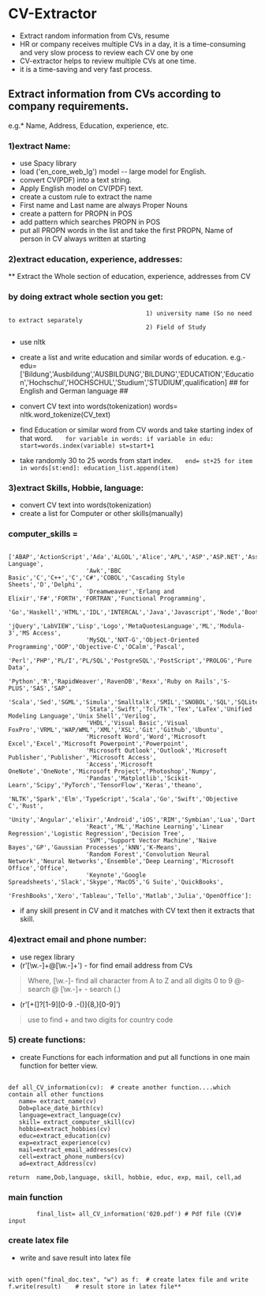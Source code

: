 # CV-Extractor 

* Extract random information from CVs, resume
* HR or company receives multiple CVs in a day, it is a time-consuming and very slow process to  review each CV one by one
* CV-extractor helps to review multiple CVs at one time.
* it is a time-saving and very fast process.

## Extract information from CVs according to company requirements.
e.g.* Name, Address, Education, experience, etc.

### 1)extract Name:
* use Spacy library
* load ('en_core_web_lg') model -- large model for English.
* convert CV(PDF) into a text string.
* Apply English model on CV(PDF) text.
* create a custom rule to extract the name
* First name and Last name are always Proper Nouns
* create a pattern for PROPN in POS
* add pattern which searches PROPN in POS
* put all PROPN words in the list and take the first PROPN, Name of person in CV always written at starting 

### 2)extract education, experience, addresses:
 ** Extract the Whole section of education, experience, addresses from CV
### by doing extract whole section you get:  
                                           1) university name (So no need to extract separately 
                                           2) Field of Study  
                                             

* use nltk                        
* create a list and write education and similar words of education.
            e.g.-    edu=['Bildung','Ausbildung','AUSBILDUNG','BILDUNG','EDUCATION','Education','Hochschul','HOCHSCHUL','Studium','STUDIUM',qualification]
            ## for English and German language ## 

* convert CV text into words(tokenization)
  words= nltk.word_tokenize(CV_text)
* find Education or similar word from CV words and take starting index of that word.
`   for variable in words:
       if variable in edu:
         start=words.index(variable)
         st=start+1`
* take randomly 30 to 25 words from start index. 
`   end= st+25
    for item in words[st:end]:
       education_list.append(item)`










### 3)extract Skills, Hobbie, language:
* convert CV text into words(tokenization)
* create a list for Computer or other skills(manually)
###       computer_skills =
                          ['ABAP','ActionScript','Ada','ALGOL','Alice','APL','ASP','ASP.NET','Assembly Language',
                          'Awk','BBC Basic','C','C++','C','C#','COBOL','Cascading Style Sheets','D','Delphi',
                          'Dreamweaver','Erlang and Elixir','F#','FORTH','FORTRAN','Functional Programming',
                           'Go','Haskell','HTML','IDL','INTERCAL','Java','Javascript','Node','Bootstrap',
                           'jQuery','LabVIEW','Lisp','Logo','MetaQuotesLanguage','ML','Modula-3','MS Access',
                          'MySQL','NXT-G','Object-Oriented Programming','OOP','Objective-C','OCalm','Pascal',
                          'Perl','PHP','PL/I','PL/SQL','PostgreSQL','PostScript','PROLOG','Pure Data',
                          'Python','R','RapidWeaver','RavenDB','Rexx','Ruby on Rails','S-PLUS','SAS','SAP',
                          'Scala','Sed','SGML','Simula','Smalltalk','SMIL','SNOBOL','SQL','SQLite','SSI',
                          'Stata','Swift','Tcl/Tk','Tex','LaTex','Unified Modeling Language','Unix Shell','Verilog',
                          'VHDL','Visual Basic','Visual FoxPro','VRML','WAP/WML','XML','XSL','Git','Github','Ubuntu',
                          'Microsoft Word','Word','Microsoft Excel','Excel','Microsoft Powerpoint','Powerpoint',
                          'Microsoft Outlook','Outlook','Microsoft Publisher','Publisher','Microsoft Access',
                          'Access','Microsoft OneNote','OneNote','Microsoft Project','Photoshop','Numpy',
                          'Pandas','Matplotlib','Scikit-Learn','Scipy','PyTorch','TensorFlow','Keras','theano',
                          'NLTK','Spark','Elm','TypeScript','Scala','Go','Swift','Objective C','Rust',
                          'Unity','Angular','elixir','Android','iOS','RIM','Symbian','Lua','Dart','Flutter',
                          'React','ML','Machine Learning','Linear Regression','Logistic Regression','Decision Tree',
                          'SVM','Support Vector Machine','Naive Bayes','GP','Gaussian Processes','kNN','K-Means',
                          'Random Forest','Convolution Neural Network','Neural Networks','Ensemble','Deep Learning','Microsoft Office','Office',
                          'Keynote','Google Spreadsheets','Slack','Skype','MacOS','G Suite','QuickBooks',
                           'FreshBooks','Xero','Tableau','Tello','Matlab','Julia','OpenOffice']:
* if any skill present in CV and it matches with CV text then it extracts that skill.

### 4)extract email and phone number:
* use regex library
* (r'[\w\.-]+@[\w\.-]+') - for find email address from CVs
 > Where, [\w\.-]- find all character from  A to Z and all digits 0 to 9
          @-  search @
          [\w\.-]+  - search (.) 
* (r'[\+\(]?[1-9][0-9 .\-\(\)]{8,}[0-9]')
 > use to find + and two digits for country code

### 5) create functions:
* create Functions for each information and put all functions in one main function for better view.

## 
    def all_CV_information(cv):  # create another function....which contain all other functions
       name= extract_name(cv)
       Dob=place_date_birth(cv)
       language=extract_language(cv)
       skill= extract_computer_skill(cv)
       hobbie=extract_hobbies(cv)
       educ=extract_education(cv)
       exp=extract_experience(cv)
       mail=extract_email_addresses(cv)
       cell=extract_phone_numbers(cv)
       ad=extract_Address(cv)
    
    return  name,Dob,language, skill, hobbie, educ, exp, mail, cell,ad

### main function
            final_list= all_CV_information('020.pdf') # Pdf file (CV)# input

###  create latex file
* write and save result into latex file 
## 

    with open("final_doc.tex", "w") as f:  # create latex file and write
    f.write(result)    # result store in latex file**
## 









